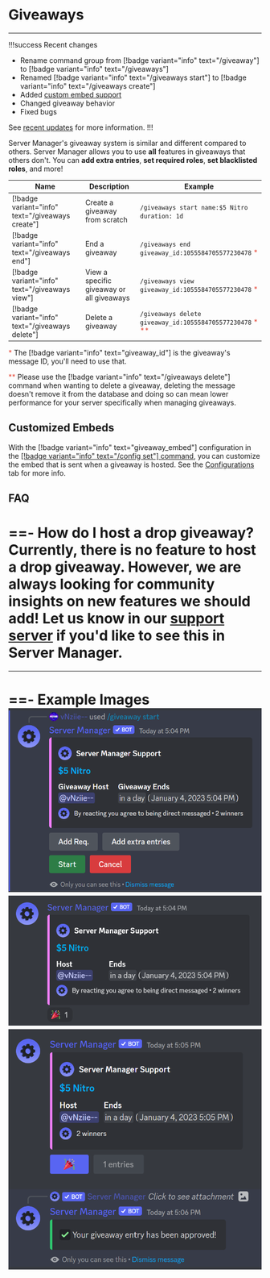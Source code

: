 # Giveaways
---

!!!success Recent changes
- Rename command group from [!badge variant="info" text="/giveaway"] to [!badge variant="info" text="/giveaways"]
- Renamed [!badge variant="info" text="/giveaways start"] to [!badge variant="info" text="/giveaways create"]
- Added [custom embed support](#customized-embeds)
- Changed giveaway behavior
- Fixed bugs

See [recent updates](/updates) for more information.
!!!

Server Manager's giveaway system is similar and different compared to others. Server Manager allows you to use **all** features in giveaways that others don't. You can __add extra entries__, __set required roles__, __set blacklisted roles__, and more!

Name | Description | Example |
--- | --- | --- |
[!badge variant="info" text="/giveaways create"] | Create a giveaway from scratch | `/giveaways start name:$5 Nitro duration: 1d`
[!badge variant="info" text="/giveaways end"] | End a giveaway | `/giveaways end giveaway_id:1055584705577230478` <span style="color:#e74c3c">*</span>
[!badge variant="info" text="/giveaways view"] | View a specific giveaway or all giveaways | `/giveaways view giveaway_id:1055584705577230478` <span style="color:#e74c3c">*</span>
[!badge variant="info" text="/giveaways delete"] | Delete a giveaway | `/giveaways delete giveaway_id:1055584705577230478` <span style="color:#e74c3c">*</span> <span style="color:#e74c3c">**</span>

<span style="color:#e74c3c">*</span> The [!badge variant="info" text="giveaway_id"] is the giveaway's message ID, you'll need to use that.

<span style="color:#e74c3c">**</span> Please use the [!badge variant="info" text="/giveaways delete"] command when wanting to delete a giveaway, deleting the message doesn't remove it from the database and doing so can mean lower performance for your server specifically when managing giveaways.

## Customized Embeds
With the [!badge variant="info" text="giveaway_embed"] configuration in the [[!badge variant="info" text="/config set"] command](./configurations.md/#commands), you can customize the embed that is sent when a giveaway is hosted. See the [Configurations](../configurations) tab for more info.

## FAQ
==- How do I host a drop giveaway?
Currently, **there is no feature to host a drop giveaway**. However, we are always looking for community insights on new features we should add! Let us know in our [support server](https://servermanagerbot.ml/support) if you'd like to see this in Server Manager.
===
---
==- Example Images
![Creating a giveaway](/static/giveaways1.png)
![(Reaction) Giveaway started](/static/giveaways2.png)
![(Button) Entering giveaway](/static/giveaways3.png)
===
